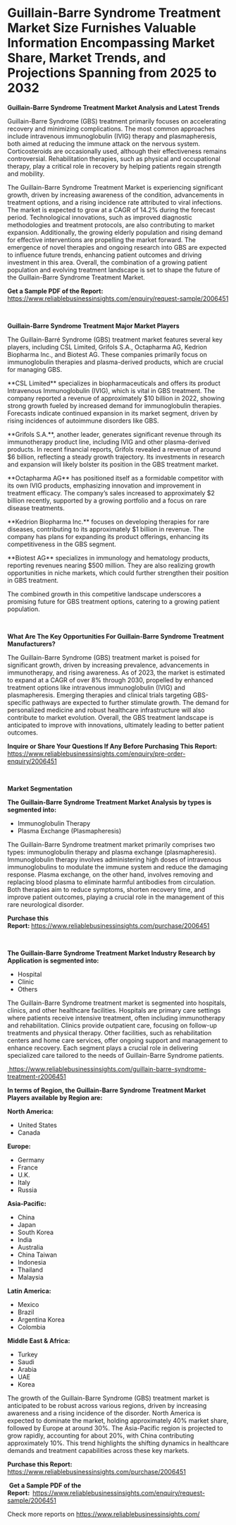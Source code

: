 <p><h1>Guillain-Barre Syndrome Treatment Market Size Furnishes Valuable Information Encompassing Market Share, Market Trends, and Projections Spanning from 2025 to 2032</h1></p><p><strong>Guillain-Barre Syndrome Treatment Market Analysis and Latest Trends</strong></p>
<p><p>Guillain-Barre Syndrome (GBS) treatment primarily focuses on accelerating recovery and minimizing complications. The most common approaches include intravenous immunoglobulin (IVIG) therapy and plasmapheresis, both aimed at reducing the immune attack on the nervous system. Corticosteroids are occasionally used, although their effectiveness remains controversial. Rehabilitation therapies, such as physical and occupational therapy, play a critical role in recovery by helping patients regain strength and mobility.</p><p>The Guillain-Barre Syndrome Treatment Market is experiencing significant growth, driven by increasing awareness of the condition, advancements in treatment options, and a rising incidence rate attributed to viral infections. The market is expected to grow at a CAGR of 14.2% during the forecast period. Technological innovations, such as improved diagnostic methodologies and treatment protocols, are also contributing to market expansion. Additionally, the growing elderly population and rising demand for effective interventions are propelling the market forward. The emergence of novel therapies and ongoing research into GBS are expected to influence future trends, enhancing patient outcomes and driving investment in this area. Overall, the combination of a growing patient population and evolving treatment landscape is set to shape the future of the Guillain-Barre Syndrome Treatment Market.</p></p>
<p><strong>Get a Sample PDF of the Report:&nbsp;</strong> <a href="https://www.reliablebusinessinsights.com/enquiry/request-sample/2006451?utm_campaign=2283&utm_medium=2&utm_source=Github&utm_content=ia&utm_term=03032025&utm_id=guillain-barre-syndrome-treatment">https://www.reliablebusinessinsights.com/enquiry/request-sample/2006451</a></p>
<p>&nbsp;</p>
<p><strong>Guillain-Barre Syndrome Treatment Major Market Players</strong></p>
<p><p>The Guillain-Barré Syndrome (GBS) treatment market features several key players, including CSL Limited, Grifols S.A., Octapharma AG, Kedrion Biopharma Inc., and Biotest AG. These companies primarily focus on immunoglobulin therapies and plasma-derived products, which are crucial for managing GBS.</p><p>**CSL Limited** specializes in biopharmaceuticals and offers its product Intravenous Immunoglobulin (IVIG), which is vital in GBS treatment. The company reported a revenue of approximately $10 billion in 2022, showing strong growth fueled by increased demand for immunoglobulin therapies. Forecasts indicate continued expansion in its market segment, driven by rising incidences of autoimmune disorders like GBS.</p><p>**Grifols S.A.**, another leader, generates significant revenue through its immunotherapy product line, including IVIG and other plasma-derived products. In recent financial reports, Grifols revealed a revenue of around $6 billion, reflecting a steady growth trajectory. Its investments in research and expansion will likely bolster its position in the GBS treatment market.</p><p>**Octapharma AG** has positioned itself as a formidable competitor with its own IVIG products, emphasizing innovation and improvement in treatment efficacy. The company’s sales increased to approximately $2 billion recently, supported by a growing portfolio and a focus on rare disease treatments.</p><p>**Kedrion Biopharma Inc.** focuses on developing therapies for rare diseases, contributing to its approximately $1 billion in revenue. The company has plans for expanding its product offerings, enhancing its competitiveness in the GBS segment.</p><p>**Biotest AG** specializes in immunology and hematology products, reporting revenues nearing $500 million. They are also realizing growth opportunities in niche markets, which could further strengthen their position in GBS treatment. </p><p>The combined growth in this competitive landscape underscores a promising future for GBS treatment options, catering to a growing patient population.</p></p>
<p>&nbsp;</p>
<p><strong>What Are The Key Opportunities For Guillain-Barre Syndrome Treatment Manufacturers?</strong></p>
<p><p>The Guillain-Barre Syndrome (GBS) treatment market is poised for significant growth, driven by increasing prevalence, advancements in immunotherapy, and rising awareness. As of 2023, the market is estimated to expand at a CAGR of over 8% through 2030, propelled by enhanced treatment options like intravenous immunoglobulin (IVIG) and plasmapheresis. Emerging therapies and clinical trials targeting GBS-specific pathways are expected to further stimulate growth. The demand for personalized medicine and robust healthcare infrastructure will also contribute to market evolution. Overall, the GBS treatment landscape is anticipated to improve with innovations, ultimately leading to better patient outcomes.</p></p>
<p><strong>Inquire or Share Your Questions If Any Before Purchasing This Report:</strong> <a href="https://www.reliablebusinessinsights.com/enquiry/pre-order-enquiry/2006451?utm_campaign=2283&utm_medium=2&utm_source=Github&utm_content=ia&utm_term=03032025&utm_id=guillain-barre-syndrome-treatment">https://www.reliablebusinessinsights.com/enquiry/pre-order-enquiry/2006451</a></p>
<p>&nbsp;</p>
<p><strong>Market Segmentation</strong></p>
<p><strong>The Guillain-Barre Syndrome Treatment Market Analysis by types is segmented into:</strong></p>
<p><ul><li>Immunoglobulin Therapy</li><li>Plasma Exchange (Plasmapheresis)</li></ul></p>
<p><p>The Guillain-Barre Syndrome treatment market primarily comprises two types: immunoglobulin therapy and plasma exchange (plasmapheresis). Immunoglobulin therapy involves administering high doses of intravenous immunoglobulins to modulate the immune system and reduce the damaging response. Plasma exchange, on the other hand, involves removing and replacing blood plasma to eliminate harmful antibodies from circulation. Both therapies aim to reduce symptoms, shorten recovery time, and improve patient outcomes, playing a crucial role in the management of this rare neurological disorder.</p></p>
<p><strong>Purchase this Report:&nbsp;</strong><a href="https://www.reliablebusinessinsights.com/purchase/2006451?utm_campaign=2283&utm_medium=2&utm_source=Github&utm_content=ia&utm_term=03032025&utm_id=guillain-barre-syndrome-treatment">https://www.reliablebusinessinsights.com/purchase/2006451</a></p>
<p>&nbsp;</p>
<p><strong>The Guillain-Barre Syndrome Treatment Market Industry Research by Application is segmented into:</strong></p>
<p><ul><li>Hospital</li><li>Clinic</li><li>Others</li></ul></p>
<p><p>The Guillain-Barre Syndrome treatment market is segmented into hospitals, clinics, and other healthcare facilities. Hospitals are primary care settings where patients receive intensive treatment, often including immunotherapy and rehabilitation. Clinics provide outpatient care, focusing on follow-up treatments and physical therapy. Other facilities, such as rehabilitation centers and home care services, offer ongoing support and management to enhance recovery. Each segment plays a crucial role in delivering specialized care tailored to the needs of Guillain-Barre Syndrome patients.</p></p>
<p><a href="https://www.reliablebusinessinsights.com/guillain-barre-syndrome-treatment-r2006451?utm_campaign=2283&utm_medium=2&utm_source=Github&utm_content=ia&utm_term=03032025&utm_id=guillain-barre-syndrome-treatment">&nbsp;https://www.reliablebusinessinsights.com/guillain-barre-syndrome-treatment-r2006451</a></p>
<p><strong>In terms of Region, the Guillain-Barre Syndrome Treatment Market Players available by Region are:</strong></p>
<p>
    <p> <strong> North America: </strong>
        <ul>
            <li>United States</li>
            <li>Canada</li>
        </ul>
        </p> 
    <p> <strong> Europe: </strong>
        <ul>
            <li>Germany</li>
            <li>France</li>
            <li>U.K.</li>
            <li>Italy</li>
            <li>Russia</li>
        </ul>
        </p> 
    <p> <strong> Asia-Pacific: </strong>
        <ul>
            <li>China</li>
            <li>Japan</li>
            <li>South Korea</li>
            <li>India</li>
            <li>Australia</li>
            <li>China Taiwan</li>
            <li>Indonesia</li>
            <li>Thailand</li>
            <li>Malaysia</li>
        </ul>
        </p> 
    <p> <strong> Latin America: </strong>
        <ul>
            <li>Mexico</li>
            <li>Brazil</li>
            <li>Argentina Korea</li>
            <li>Colombia</li>
        </ul>
        </p> 
    <p> <strong> Middle East & Africa: </strong>
        <ul>
            <li>Turkey</li>
            <li>Saudi</li>
            <li>Arabia</li>
            <li>UAE</li>
            <li>Korea</li>
        </ul>
    </p>
    </p>
<p><p>The growth of the Guillain-Barre Syndrome (GBS) treatment market is anticipated to be robust across various regions, driven by increasing awareness and a rising incidence of the disorder. North America is expected to dominate the market, holding approximately 40% market share, followed by Europe at around 30%. The Asia-Pacific region is projected to grow rapidly, accounting for about 20%, with China contributing approximately 10%. This trend highlights the shifting dynamics in healthcare demands and treatment capabilities across these key markets.</p></p>
<p><strong>Purchase this Report: </strong><a href="https://www.reliablebusinessinsights.com/purchase/2006451?utm_campaign=2283&utm_medium=2&utm_source=Github&utm_content=ia&utm_term=03032025&utm_id=guillain-barre-syndrome-treatment">https://www.reliablebusinessinsights.com/purchase/2006451</a></p>
<p>&nbsp;<strong>Get a Sample PDF of the Report:&nbsp;&nbsp;</strong><a href="https://www.reliablebusinessinsights.com/enquiry/request-sample/2006451?utm_campaign=2283&utm_medium=2&utm_source=Github&utm_content=ia&utm_term=03032025&utm_id=guillain-barre-syndrome-treatment">https://www.reliablebusinessinsights.com/enquiry/request-sample/2006451</a></p>
<p><strong></strong></p>
<p>Check more reports on <a href="https://www.reliablebusinessinsights.com/?utm_campaign=2283&utm_medium=2&utm_source=Github&utm_content=ia&utm_term=03032025&utm_id=guillain-barre-syndrome-treatment">https://www.reliablebusinessinsights.com/</a></p>